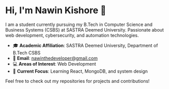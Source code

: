 # Hi, I'm Nawin Kishore 👋

I am a student currently pursuing my B.Tech in Computer Science and Business Systems (CSBS) at SASTRA Deemed University. Passionate about web development, cybersecurity, and automation technologies.

- 🎓 **Academic Affiliation**: SASTRA Deemed University, Department of B.Tech CSBS
- 📧 **Email**: [nawinthedeveloper@gmail.com](mailto:nawinthedeveloper@gmail.com)
- 💻 **Areas of Interest**: Web Development
- 🔭 **Current Focus**: Learning React, MongoDB, and system design

Feel free to check out my repositories for projects and contributions!
